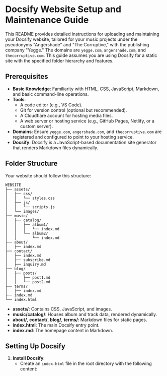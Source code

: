 # Docsify Website Setup and Maintenance Guide

This README provides detailed instructions for uploading and maintaining your Docsify website, tailored for your music projects under the pseudonyms "Angershade" and "The Corruptive," with the publishing company "Yegge." The domains are `yegge.com`, `angershade.com`, and `thecorruptive.com`. This guide assumes you are using Docsify for a static site with the specified folder hierarchy and features.

## Prerequisites

- **Basic Knowledge**: Familiarity with HTML, CSS, JavaScript, Markdown, and basic command-line operations.
- **Tools**:
  - A code editor (e.g., VS Code).
  - Git for version control (optional but recommended).
  - A Cloudflare account for hosting media files.
  - A web server or hosting service (e.g., GitHub Pages, Netlify, or a custom server).
- **Domains**: Ensure `yegge.com`, `angershade.com`, and `thecorruptive.com` are registered and configured to point to your hosting service.
- **Docsify**: Docsify is a JavaScript-based documentation site generator that renders Markdown files dynamically.

## Folder Structure

Your website should follow this structure:

```
WEBSITE
├── assets/
│   ├── css/
│   │   └── styles.css
│   ├── js/
│   │   └── scripts.js
│   └── images/
├── music/
│   ├── catalog/
│   │   ├── album1/
│   │   │   └── index.md
│   │   └── album2/
│   │       └── index.md
├── about/
│   ├── index.md
├── contact/
│   ├── index.md
│   ├── subscribe.md
│   ├── inquiry.md
├── blog/
│   ├── posts/
│   │   ├── post1.md
│   │   └── post2.md
├── terms/
│   ├── index.md
├── index.md
└── index.html
```

- **assets/**: Contains CSS, JavaScript, and images.
- **music/catalog/**: Houses album and track data, rendered dynamically.
- **about/**, **contact/**, **blog/**, **terms/**: Markdown files for static pages.
- **index.html**: The main Docsify entry point.
- **index.md**: The homepage content in Markdown.

## Setting Up Docsify

1. **Install Docsify**:
   - Create an `index.html` file in the root directory with the following content:

<xaiArtifact artifact_id="4e201b28-0946-4b10-8c85-b552b7524043" artifact_version_id="ac323536-e896-409c-b30f-e915e5db3f8a" title="index.html" contentType="text/html">
<!DOCTYPE html>
<html lang="en">
<head>
  <meta charset="UTF-8">
  <meta name="viewport" content="width=device-width, initial-scale=1.0">
  <title>Yegge</title>
  <link rel="stylesheet" href="https://cdn.jsdelivr.net/npm/docsify/themes/dark.css">
  <link rel="stylesheet" href="/assets/css/styles.css">
  <link href="https://fonts.googleapis.com/css2?family=Roboto&family=Inter:wght@700&display=swap" rel="stylesheet">
</head>
<body>
  <div id="app"></div>
  <script src="https://cdn.jsdelivr.net/npm/docsify/lib/docsify.min.js"></script>
  <script src="/assets/js/scripts.js"></script>
</body>
</html>